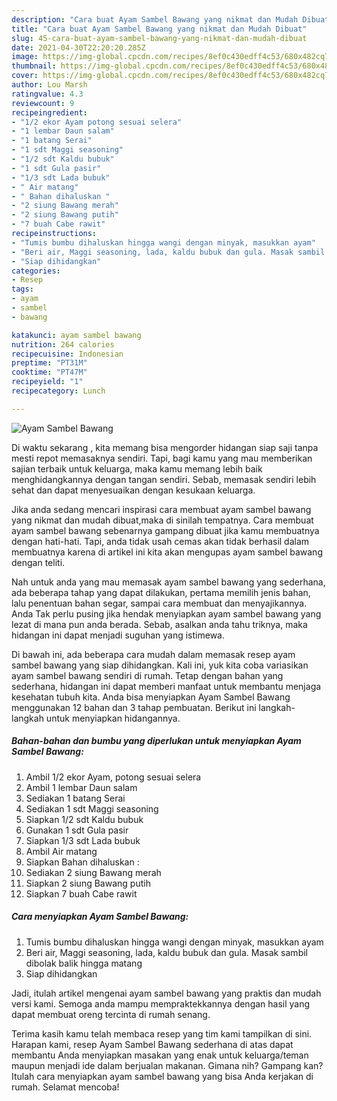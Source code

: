 ```yaml
---
description: "Cara buat Ayam Sambel Bawang yang nikmat dan Mudah Dibuat"
title: "Cara buat Ayam Sambel Bawang yang nikmat dan Mudah Dibuat"
slug: 45-cara-buat-ayam-sambel-bawang-yang-nikmat-dan-mudah-dibuat
date: 2021-04-30T22:20:20.285Z
image: https://img-global.cpcdn.com/recipes/8ef0c430edff4c53/680x482cq70/ayam-sambel-bawang-foto-resep-utama.jpg
thumbnail: https://img-global.cpcdn.com/recipes/8ef0c430edff4c53/680x482cq70/ayam-sambel-bawang-foto-resep-utama.jpg
cover: https://img-global.cpcdn.com/recipes/8ef0c430edff4c53/680x482cq70/ayam-sambel-bawang-foto-resep-utama.jpg
author: Lou Marsh
ratingvalue: 4.3
reviewcount: 9
recipeingredient:
- "1/2 ekor Ayam potong sesuai selera"
- "1 lembar Daun salam"
- "1 batang Serai"
- "1 sdt Maggi seasoning"
- "1/2 sdt Kaldu bubuk"
- "1 sdt Gula pasir"
- "1/3 sdt Lada bubuk"
- " Air matang"
- " Bahan dihaluskan "
- "2 siung Bawang merah"
- "2 siung Bawang putih"
- "7 buah Cabe rawit"
recipeinstructions:
- "Tumis bumbu dihaluskan hingga wangi dengan minyak, masukkan ayam"
- "Beri air, Maggi seasoning, lada, kaldu bubuk dan gula. Masak sambil dibolak balik hingga matang"
- "Siap dihidangkan"
categories:
- Resep
tags:
- ayam
- sambel
- bawang

katakunci: ayam sambel bawang 
nutrition: 264 calories
recipecuisine: Indonesian
preptime: "PT31M"
cooktime: "PT47M"
recipeyield: "1"
recipecategory: Lunch

---
```



![Ayam Sambel Bawang](https://img-global.cpcdn.com/recipes/8ef0c430edff4c53/680x482cq70/ayam-sambel-bawang-foto-resep-utama.jpg)

Di waktu  sekarang , kita memang bisa mengorder hidangan siap saji tanpa mesti repot memasaknya sendiri. Tapi, bagi kamu yang mau memberikan sajian terbaik untuk keluarga, maka kamu memang lebih baik menghidangkannya dengan tangan sendiri. Sebab, memasak sendiri lebih sehat dan dapat menyesuaikan dengan kesukaan keluarga.

Jika anda sedang mencari inspirasi cara membuat ayam sambel bawang yang nikmat dan mudah dibuat,maka di sinilah tempatnya. Cara membuat ayam sambel bawang  sebenarnya gampang dibuat jika kamu membuatnya dengan hati-hati. Tapi, anda tidak usah cemas akan tidak berhasil dalam membuatnya 
karena di artikel ini kita akan mengupas ayam sambel bawang dengan teliti.  



Nah untuk anda yang mau memasak ayam sambel bawang yang sederhana, ada beberapa tahap yang dapat dilakukan, pertama memilih jenis bahan, lalu penentuan bahan segar, sampai cara membuat dan menyajikannya. Anda Tak perlu pusing jika hendak menyiapkan ayam sambel bawang yang lezat di mana pun anda berada. Sebab, asalkan anda  tahu triknya, maka hidangan ini dapat menjadi suguhan yang istimewa.

Di bawah ini, ada beberapa cara mudah dalam memasak resep ayam sambel bawang yang siap dihidangkan. Kali ini, yuk kita coba variasikan ayam sambel bawang sendiri di rumah. Tetap dengan bahan yang sederhana, hidangan ini dapat memberi manfaat untuk membantu menjaga kesehatan tubuh kita. Anda bisa menyiapkan Ayam Sambel Bawang menggunakan 12 bahan dan 3 tahap pembuatan. Berikut ini langkah-langkah untuk menyiapkan hidangannya.

<!--inarticleads1-->

##### Bahan-bahan dan bumbu yang diperlukan untuk menyiapkan Ayam Sambel Bawang:

1. Ambil 1/2 ekor Ayam, potong sesuai selera
1. Ambil 1 lembar Daun salam
1. Sediakan 1 batang Serai
1. Sediakan 1 sdt Maggi seasoning
1. Siapkan 1/2 sdt Kaldu bubuk
1. Gunakan 1 sdt Gula pasir
1. Siapkan 1/3 sdt Lada bubuk
1. Ambil  Air matang
1. Siapkan  Bahan dihaluskan :
1. Sediakan 2 siung Bawang merah
1. Siapkan 2 siung Bawang putih
1. Siapkan 7 buah Cabe rawit




<!--inarticleads2-->

##### Cara menyiapkan Ayam Sambel Bawang:

1. Tumis bumbu dihaluskan hingga wangi dengan minyak, masukkan ayam
1. Beri air, Maggi seasoning, lada, kaldu bubuk dan gula. Masak sambil dibolak balik hingga matang
1. Siap dihidangkan




Jadi, itulah artikel mengenai  ayam sambel bawang  yang praktis dan mudah versi kami. Semoga anda mampu mempraktekkannya dengan hasil yang dapat membuat oreng tercinta di rumah senang. 

Terima kasih kamu telah membaca resep yang tim kami tampilkan di sini. Harapan kami, resep  Ayam Sambel Bawang sederhana di atas dapat membantu Anda menyiapkan masakan yang enak untuk keluarga/teman maupun menjadi ide dalam berjualan makanan. Gimana nih? Gampang kan? Itulah cara menyiapkan ayam sambel bawang yang bisa Anda kerjakan di rumah. Selamat mencoba!

